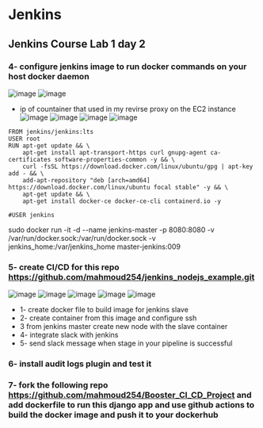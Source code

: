 # Jenkins

## Jenkins Course Lab 1 day 2

### 4- configure jenkins image to run docker commands on your host docker daemon
![image](https://user-images.githubusercontent.com/28235504/216189761-147089ac-87a7-4757-bcd7-c28176b85de5.png)
![image](https://user-images.githubusercontent.com/28235504/216193129-969f1f52-aaf4-41f7-bc5d-f83cca9f8063.png)

- ip of countainer that used in my revirse proxy on the EC2 instance
![image](https://user-images.githubusercontent.com/28235504/216193434-ee570096-279f-44a9-963b-b86765a94cb4.png)
![image](https://user-images.githubusercontent.com/28235504/216193807-7d0422b8-df6a-4bc4-8f16-69a2663b6ed5.png)
![image](https://user-images.githubusercontent.com/28235504/216193899-6d012069-4293-4465-acbb-6c9415db3cd4.png)
![image](https://user-images.githubusercontent.com/28235504/216193951-af293759-99e8-41f4-8bda-b5512c2c201a.png)

```
FROM jenkins/jenkins:lts
USER root
RUN apt-get update && \
    apt-get install apt-transport-https curl gnupg-agent ca-certificates software-properties-common -y && \
    curl -fsSL https://download.docker.com/linux/ubuntu/gpg | apt-key add - && \
    add-apt-repository "deb [arch=amd64] https://download.docker.com/linux/ubuntu focal stable" -y && \
    apt-get update && \
    apt-get install docker-ce docker-ce-cli containerd.io -y

#USER jenkins
```
sudo docker run -it -d --name jenkins-master -p 8080:8080 -v /var/run/docker.sock:/var/run/docker.sock -v jenkins_home:/var/jenkins_home master-jenkins:009

### 5- create CI/CD for this repo https://github.com/mahmoud254/jenkins_nodejs_example.git
![image](https://user-images.githubusercontent.com/28235504/216196642-bad43a8c-9f3b-4a28-ab2e-7d7a7c28c3b0.png)
![image](https://user-images.githubusercontent.com/28235504/216198131-60dd13bc-817d-40a0-82e9-64b408548881.png)
![image](https://user-images.githubusercontent.com/28235504/216198169-7f7a9030-2e09-4495-8104-69d6a0dab1ac.png)
![image](https://user-images.githubusercontent.com/28235504/216198295-42596c7f-543f-4177-a33a-6c47e769def6.png)
![image](https://user-images.githubusercontent.com/28235504/216198857-359851fb-58a7-4958-929c-bc0022973d0d.png)

  - 1- create docker file to build image for jenkins slave
  - 2- create container from this image and configure ssh
  - 3  from jenkins master create new node with the slave container
  - 4- integrate slack with jenkins
  - 5- send slack message when stage in your pipeline is successful
  
### 6- install audit logs plugin and test it

### 7- fork the following repo https://github.com/mahmoud254/Booster_CI_CD_Project and add dockerfile to run this django app and use github actions to build the docker image and push it to your dockerhub
